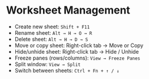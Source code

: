 # Worksheet Management

- Create new sheet: `Shift + F11`
- Rename sheet: `Alt → H → O → R`
- Delete sheet: `Alt → H → D → S`
- Move or copy sheet: Right-click tab → Move or Copy
- Hide/unhide sheet: Right-click tab → Hide / Unhide
- Freeze panes (rows/columns): `View → Freeze Panes`
- Split window: `View → Split`
- Switch between sheets: `Ctrl + Fn + ↑ / ↓`
